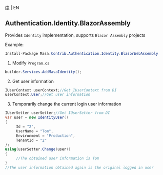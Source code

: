 [中](README.zh-CN.md) | EN

## Authentication.Identity.BlazorAssembly

Provides `Identity` implementation, supports `Blazor Assembly` projects

Example:

``` C#
Install-Package Masa.Contrib.Authentication.Identity.BlazorWebAssembly
```

1. Modify `Program.cs`

``` C#
builder.Services.AddMasaIdentity();
```

2. Get user information

``` C#
IUserContext userContext;//Get IUserContext from DI
userContext.User;//Get user information
```

3. Temporarily change the current login user information

``` C#
IUserSetter userSetter;//Get IUserSetter from DI
var user = new IdentityUser()
{
     Id = "2",
     UserName = "Tom",
     Environment = "Production",
     TenantId = "2"
};
using(userSetter.Change(user))
{
     //The obtained user information is Tom
}
//The user information obtained again is the original logged in user
```